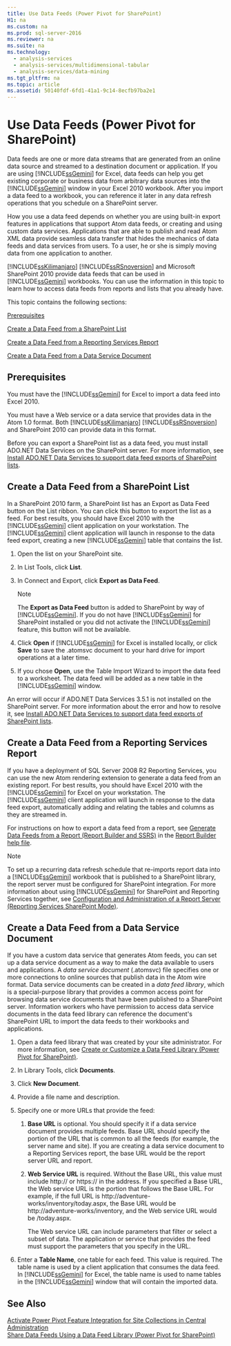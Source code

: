 ```yaml
---
title: Use Data Feeds (Power Pivot for SharePoint)
H1: na
ms.custom: na
ms.prod: sql-server-2016
ms.reviewer: na
ms.suite: na
ms.technology: 
  - analysis-services
  - analysis-services/multidimensional-tabular
  - analysis-services/data-mining
ms.tgt_pltfrm: na
ms.topic: article
ms.assetid: 50140fdf-6fd1-41a1-9c14-8ecfb97ba2e1
---
```

# Use Data Feeds (Power Pivot for SharePoint)
  Data feeds are one or more data streams that are generated from an online data source and streamed to a destination document or application. If you are using [!INCLUDE[ssGemini](../../Token/Other/ssGemini_md.md)] for Excel, data feeds can help you get existing corporate or business data from arbitrary data sources into the [!INCLUDE[ssGemini](../../Token/Other/ssGemini_md.md)] window in your Excel 2010 workbook. After you import a data feed to a workbook, you can reference it later in any data refresh operations that you schedule on a SharePoint server.  
  
 How you use a data feed depends on whether you are using built\-in export features in applications that support Atom data feeds, or creating and using custom data services. Applications that are able to publish and read Atom XML data provide seamless data transfer that hides the mechanics of data feeds and data services from users. To a user, he or she is simply moving data from one application to another.  
  
 [!INCLUDE[ssKilimanjaro](../../Token/Other/ssKilimanjaro_md.md)] [!INCLUDE[ssRSnoversion](../../Token/Other/ssRSnoversion_md.md)] and Microsoft SharePoint 2010 provide data feeds that can be used in [!INCLUDE[ssGemini](../../Token/Other/ssGemini_md.md)] workbooks. You can use the information in this topic to learn how to access data feeds from reports and lists that you already have.  
  
 This topic contains the following sections:  
  
 [Prerequisites](#prereq)  
  
 [Create a Data Feed from a SharePoint List](#sharepointlist)  
  
 [Create a Data Feed from a Reporting Services Report](#rsreport)  
  
 [Create a Data Feed from a Data Service Document](#dsdoc)  
  
##  <a name="prereq"></a> Prerequisites  
 You must have the [!INCLUDE[ssGemini](../../Token/Other/ssGemini_md.md)] for Excel to import a data feed into Excel 2010.  
  
 You must have a Web service or a data service that provides data in the Atom 1.0 format. Both [!INCLUDE[ssKilimanjaro](../../Token/Other/ssKilimanjaro_md.md)] [!INCLUDE[ssRSnoversion](../../Token/Other/ssRSnoversion_md.md)] and SharePoint 2010 can provide data in this format.  
  
 Before you can export a SharePoint list as a data feed, you must install ADO.NET Data Services on the SharePoint server. For more information, see [Install ADO.NET Data Services to support data feed exports of SharePoint lists](assetId:///f32527ae-f623-4e08-adfb-6d3262f5c2ac).  
  
##  <a name="sharepointlist"></a> Create a Data Feed from a SharePoint List  
 In a SharePoint 2010 farm, a SharePoint list has an Export as Data Feed button on the List ribbon. You can click this button to export the list as a feed. For best results, you should have Excel 2010 with the [!INCLUDE[ssGemini](../../Token/Other/ssGemini_md.md)] client application on your workstation. The [!INCLUDE[ssGemini](../../Token/Other/ssGemini_md.md)] client application will launch in response to the data feed export, creating a new [!INCLUDE[ssGemini](../../Token/Other/ssGemini_md.md)] table that contains the list.  
  
1.  Open the list on your SharePoint site.  
  
2.  In List Tools, click **List**.  
  
3.  In Connect and Export, click **Export as Data Feed**.  
  
    > [!NOTE]  
    >  The **Export as Data Feed** button is added to SharePoint by way of [!INCLUDE[ssGemini](../../Token/Other/ssGemini_md.md)]. If you do not have [!INCLUDE[ssGemini](../../Token/Other/ssGemini_md.md)] for SharePoint installed or you did not activate the [!INCLUDE[ssGemini](../../Token/Other/ssGemini_md.md)] feature, this button will not be available.  
  
4.  Click **Open** if [!INCLUDE[ssGemini](../../Token/Other/ssGemini_md.md)] for Excel is installed locally, or click **Save** to save the .atomsvc document to your hard drive for import operations at a later time.  
  
5.  If you chose **Open**, use the Table Import Wizard to import the data feed to a worksheet. The data feed will be added as a new table in the [!INCLUDE[ssGemini](../../Token/Other/ssGemini_md.md)] window.  
  
 An error will occur if ADO.NET Data Services 3.5.1 is not installed on the SharePoint server. For more information about the error and how to resolve it, see [Install ADO.NET Data Services to support data feed exports of SharePoint lists](assetId:///f32527ae-f623-4e08-adfb-6d3262f5c2ac).  
  
##  <a name="rsreport"></a> Create a Data Feed from a Reporting Services Report  
 If you have a deployment of SQL Server 2008 R2 Reporting Services, you can use the new Atom rendering extension to generate a data feed from an existing report. For best results, you should have Excel 2010 with the [!INCLUDE[ssGemini](../../Token/Other/ssGemini_md.md)] for Excel on your workstation. The [!INCLUDE[ssGemini](../../Token/Other/ssGemini_md.md)] client application will launch in response to the data feed export, automatically adding and relating the tables and columns as they are streamed in.  
  
 For instructions on how to export a data feed from a report, see [Generate Data Feeds from a Report &#40;Report Builder and SSRS&#41;](../../Topics/TopicNameContainA/Generate-Data-Feeds-from-a-Report--Report-Builder-and-SSRS-.md) in the [Report Builder help file](http://go.microsoft.com/fwlink/?LinkId=154494).  
  
> [!NOTE]  
>  To set up a recurring data refresh schedule that re\-imports report data into a [!INCLUDE[ssGemini](../../Token/Other/ssGemini_md.md)] workbook that is published to a SharePoint library, the report server must be configured for SharePoint integration. For more information about using [!INCLUDE[ssGemini](../../Token/Other/ssGemini_md.md)] for SharePoint and Reporting Services together, see [Configuration and Administration of a Report Server &#40;Reporting Services SharePoint Mode&#41;](../../Topics/TopicNameContainA/Configuration-and-Administration-of-a-Report-Server--Reporting-Services-SharePoint-Mode-.md).  
  
##  <a name="dsdoc"></a> Create a Data Feed from a Data Service Document  
 If you have a custom data service that generates Atom feeds, you can set up a data service document as a way to make the data available to users and applications. A *data service document* \(.atomsvc\) file specifies one or more connections to online sources that publish data in the Atom wire format. Data service documents can be created in a *data feed library*, which is a special\-purpose library that provides a common access point for browsing data service documents that have been published to a SharePoint server. Information workers who have permission to access data service documents in the data feed library can reference the document's SharePoint URL to import the data feeds to their workbooks and applications.  
  
1.  Open a data feed library that was created by your site administrator. For more information, see [Create or Customize a Data Feed Library &#40;Power Pivot for SharePoint&#41;](../../Topics/TopicNameContainA/Create-or-Customize-a-Data-Feed-Library--Power-Pivot-for-SharePoint-.md).  
  
2.  In Library Tools, click **Documents**.  
  
3.  Click **New Document**.  
  
4.  Provide a file name and description.  
  
5.  Specify one or more URLs that provide the feed:  
  
    1.  **Base URL** is optional. You should specify it if a data service document provides multiple feeds. Base URL should specify the portion of the URL that is common to all the feeds \(for example, the server name and site\). If you are creating a data service document to a Reporting Services report, the base URL would be the report server URL and report.  
  
    2.  **Web Service URL** is required. Without the Base URL, this value must include http:\/\/ or https:\/\/ in the address. If you specified a Base URL, the Web service URL is the portion that follows the Base URL. For example, if the full URL is http:\/\/adventure\-works\/inventory\/today.aspx, the Base URL would be http:\/\/adventure\-works\/inventory, and the Web service URL would be \/today.aspx.  
  
         The Web service URL can include parameters that filter or select a subset of data. The application or service that provides the feed must support the parameters that you specify in the URL.  
  
6.  Enter a **Table Name**, one table for each feed. This value is required. The table name is used by a client application that consumes the data feed. In [!INCLUDE[ssGemini](../../Token/Other/ssGemini_md.md)] for Excel, the table name is used to name tables in the [!INCLUDE[ssGemini](../../Token/Other/ssGemini_md.md)] window that will contain the imported data.  
  
## See Also  
 [Activate Power Pivot Feature Integration for Site Collections in Central Administration](../../Topics/TopicNameNotContainA/Activate-Power-Pivot-Feature-Integration-for-Site-Collections-in-Central-Administration.md)   
 [Share Data Feeds Using a Data Feed Library &#40;Power Pivot for SharePoint&#41;](../../Topics/TopicNameContainA/Share-Data-Feeds-Using-a-Data-Feed-Library--Power-Pivot-for-SharePoint-.md)  
  
  
